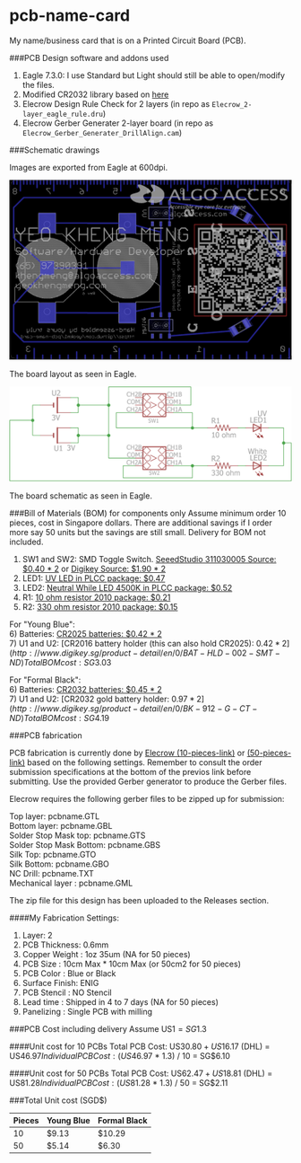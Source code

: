 # pcb-name-card

My name/business card that is on a Printed Circuit Board (PCB).

###PCB Design software and addons used

1. Eagle 7.3.0: I use Standard but Light should still be able to open/modify the files.
2. Modified CR2032 library based on [here](https://github.com/nickaknudson/eagle-nickaknudson/blob/master/cr2032.lbr)
2. Elecrow Design Rule Check for 2 layers (in repo as `Elecrow_2-layer_eagle_rule.dru`)
3. Elecrow Gerber Generater 2-layer board (in repo as `Elecrow_Gerber_Generater_DrillAlign.cam`)

###Schematic drawings

Images are exported from Eagle at 600dpi.

![Screen](images/board.png)

The board layout as seen in Eagle.

![Screen](images/schematic.png)

The board schematic as seen in Eagle.

###Bill of Materials (BOM) for components only
Assume minimum order 10 pieces, cost in Singapore dollars. There are additional savings if I order more say 50 units but the savings are still small. Delivery for BOM not included.

1) SW1 and SW2: SMD Toggle Switch. [SeeedStudio 311030005 Source: $0.40 * 2](http://www.seeedstudio.com/depot/index.php?main_page=opl_info&opl_id=219) or [Digikey Source: $1.90 * 2](http://www.digikey.sg/product-detail/en/AYZ0202AGRLC/401-2013-1-ND/1640122)  
2) LED1: [UV LED in PLCC package: $0.47](https://sg.rs-online.com/web/p/uv-leds/8184462/)  
3) LED2: [Neutral While LED 4500K in PLCC package: $0.52](http://sg.element14.com/avago-technologies/asmt-uwb1-nx3e2/led-smd-plcc2-neutral-white-4500k/dp/1895842)  
4) R1: [10 ohm resistor 2010 package: $0.21](http://sg.element14.com/yageo-phycomp/rc2010fk-0710rl/resistor-prc111-2010-10r/dp/9235590)  
5) R2: [330 ohm resistor 2010 package: $0.15](http://sg.element14.com/welwyn/asc2010-330rft4/resistor-anti-sulphur-2010-330r/dp/2079044)  

For "Young Blue":  
6) Batteries: [CR2025 batteries: $0.42 * 2](http://www.digikey.sg/product-detail/en/0/P188-ND)  
7) U1 and U2: [CR2016 battery holder (this can also hold CR2025): $0.42 * 2](http://www.digikey.sg/product-detail/en/0/BAT-HLD-002-SMT-ND)   
Total BOM cost : SG$3.03

For "Formal Black":  
6) Batteries: [CR2032 batteries: $0.45 * 2](http://www.digikey.sg/product-detail/en/0/N189-ND)  
7) U1 and U2: [CR2032 gold battery holder: $0.97 * 2](http://www.digikey.sg/product-detail/en/0/BK-912-G-CT-ND)  
Total BOM cost : SG$4.19  

###PCB fabrication

PCB fabrication is currently done by [Elecrow (10-pieces-link)](http://www.elecrow.com/10pcs-2-layer-pcb-p-1175.html) or [(50-pieces-link)](http://www.elecrow.com/50pcs-2-layer-pcb-enig-p-1172.html) based on the following settings. Remember to consult the order submission specifications at the bottom of the previos link before submitting. Use the provided Gerber generator to produce the Gerber files.

Elecrow requires the following gerber files to be zipped up for submission:

Top layer:	pcbname.GTL  
Bottom layer:	pcbname.GBL  
Solder Stop Mask top:	pcbname.GTS  
Solder Stop Mask Bottom:	pcbname.GBS  
Silk Top:	pcbname.GTO  
Silk Bottom:	pcbname.GBO  
NC Drill:	pcbname.TXT  
Mechanical layer :	pcbname.GML  

The zip file for this design has been uploaded to the Releases section.

####My Fabrication Settings: 

1. Layer: 2
2. PCB Thickness: 0.6mm
3. Copper Weight : 1oz 35um (NA for 50 pieces)
4. PCB Size : 10cm Max * 10cm Max (or 50cm2 for 50 pieces)
5. PCB Color : Blue or Black
6. Surface Finish: ENIG
7. PCB Stencil : NO Stencil
8. Lead time : Shipped in 4 to 7 days (NA for 50 pieces)
9. Panelizing : Single PCB with milling

###PCB Cost including delivery
Assume US$1 = SG$1.3

####Unit cost for 10 PCBs
Total PCB Cost: US$30.80 + US$16.17 (DHL) = US$46.97  
Individual PCB Cost: (US$46.97 * 1.3) / 10 = SG$6.10  

####Unit cost for 50 PCBs
Total PCB Cost: US$62.47 + US$18.81 (DHL) = US$81.28  
Individual PCB Cost: (US$81.28 * 1.3) / 50 = SG$2.11  

###Total Unit cost (SGD$)

| Pieces | Young Blue | Formal Black |
|--------|------------|--------------|
| 10 | $9.13 | $10.29 |
| 50 | $5.14 | $6.30 |
